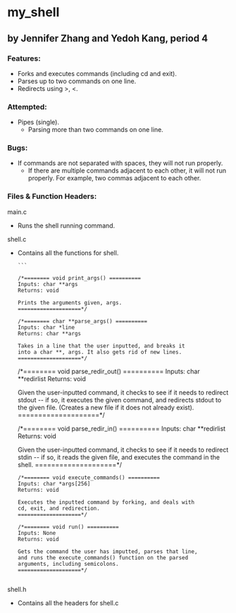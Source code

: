 # my_shell
## by Jennifer Zhang and Yedoh Kang, period 4

### Features:
  * Forks and executes commands (including cd and exit).
  * Parses up to two commands on one line.
  * Redirects using >, <.

### Attempted:
  * Pipes (single).
	* Parsing more than two commands on one line.

### Bugs:
  * If commands are not separated with spaces, they will not run properly.
	* If there are multiple commands adjacent to each other, it will not run properly. For example, two commas adjacent to each other. 

### Files & Function Headers:
main.c
  * Runs the shell running command.

shell.c
  * Contains all the functions for shell.

		```

		/*======== void print_args() ==========
		Inputs: char **args
		Returns: void
  
		Prints the arguments given, args.
		====================*/

		/*======== char **parse_args() ==========
		Inputs: char *line
		Returns: char **args

		Takes in a line that the user inputted, and breaks it 
		into a char **, args. It also gets rid of new lines.
		====================*/

    /*======== void parse_redir_out() ==========
    Inputs: char **redirlist
    Returns: void

    Given the user-inputted command, it checks to see if it needs 
    to redirect stdout -- if so, it executes the given command, 
    and redirects stdout to the given file. (Creates a new file 
    if it does not already exist).
    ====================*/

    /*======== void parse_redir_in() ==========
    Inputs: char **redirlist
    Returns: void

    Given the user-inputted command, it checks to see if it needs 
    to redirect stdin -- if so, it reads the given file, and 
    executes the command in the shell.
    ====================*/

		/*======== void execute_commands() ==========
		Inputs: char *args[256]
		Returns: void

		Executes the inputted command by forking, and deals with 
		cd, exit, and redirection.
		====================*/

		/*======== void run() ==========
		Inputs: None
		Returns: void

		Gets the command the user has imputted, parses that line, 
		and runs the execute_commands() function on the parsed
		arguments, including semicolons.
		====================*/
    ```

shell.h
  * Contains all the headers for shell.c